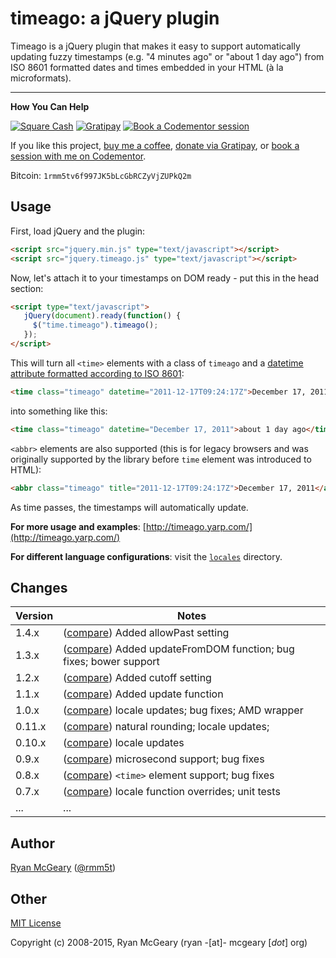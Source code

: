 # timeago: a jQuery plugin

Timeago is a jQuery plugin that makes it easy to support automatically updating
fuzzy timestamps (e.g. "4 minutes ago" or "about 1 day ago") from ISO 8601
formatted dates and times embedded in your HTML (à la microformats).

---

**How You Can Help**

[![Square Cash](http://img.shields.io/badge/square%20cash-$rmm5t-brightgreen.svg)][square]
[![Gratipay](http://img.shields.io/gratipay/rmm5t.svg)][gratipay]
[![Book a Codementor session](http://img.shields.io/badge/codementor-book%20a%20session-orange.svg)][codementor]

If you like this project, [buy me a coffee][square], [donate via Gratipay][gratipay], or [book a session with me on Codementor][codementor].

Bitcoin: `1rmm5tv6f997JK5bLcGbRCZyVjZUPkQ2m`

[square]: https://cash.me/$rmm5t "Donate to rmm5t for open source!"
[gratipay]: https://gratipay.com/rmm5t/ "Donate to rmm5t for open source!"
[bitcoin]: bitcoin:1rmm5tv6f997JK5bLcGbRCZyVjZUPkQ2m?amount=0.01&label=Coffee%20to%20rmm5t%20for%20Open%20Source "Buy rmm5t a coffee for open source!"
[codementor]: https://www.codementor.io/rmm5t?utm_campaign=profile&utm_source=button-rmm5t&utm_medium=shields "Book a session with rmm5t on Codementor!"

## Usage

First, load jQuery and the plugin:

```html
<script src="jquery.min.js" type="text/javascript"></script>
<script src="jquery.timeago.js" type="text/javascript"></script>
```

Now, let's attach it to your timestamps on DOM ready - put this in the head
section:

```html
<script type="text/javascript">
   jQuery(document).ready(function() {
     $("time.timeago").timeago();
   });
</script>
```

This will turn all `<time>` elements with a class of `timeago` and a [datetime attribute formatted according to ISO 8601](http://microformats.org/wiki/datetime-design-pattern):

```html
<time class="timeago" datetime="2011-12-17T09:24:17Z">December 17, 2011</time>
```

into something like this:

```html
<time class="timeago" datetime="December 17, 2011">about 1 day ago</time>
```

`<abbr>` elements are also supported (this is for legacy browsers and was
originally supported by the library before `time` element was introduced to
HTML):

```html
<abbr class="timeago" title="2011-12-17T09:24:17Z">December 17, 2011</abbr>
```

As time passes, the timestamps will automatically update.

**For more usage and examples**: [http://timeago.yarp.com/](http://timeago.yarp.com/)

**For different language configurations**: visit the [`locales`](https://github.com/rmm5t/jquery-timeago/tree/master/locales) directory.

## Changes

| Version | Notes                                                                           |
|---------|---------------------------------------------------------------------------------|
|   1.4.x | ([compare][compare-1.4]) Added allowPast setting                                |
|   1.3.x | ([compare][compare-1.3]) Added updateFromDOM function; bug fixes; bower support |
|   1.2.x | ([compare][compare-1.2]) Added cutoff setting                                   |
|   1.1.x | ([compare][compare-1.1]) Added update function                                  |
|   1.0.x | ([compare][compare-1.0]) locale updates; bug fixes; AMD wrapper                 |
|  0.11.x | ([compare][compare-0.11]) natural rounding; locale updates;                     |
|  0.10.x | ([compare][compare-0.10]) locale updates                                        |
|   0.9.x | ([compare][compare-0.9]) microsecond support; bug fixes                         |
|   0.8.x | ([compare][compare-0.8]) `<time>` element support; bug fixes                    |
|   0.7.x | ([compare][compare-0.7]) locale function overrides; unit tests                  |
|     ... | ...                                                                             |

[compare-1.4]: https://github.com/rmm5t/jquery-timeago/compare/v1.3.2...v1.4.3
[compare-1.3]: https://github.com/rmm5t/jquery-timeago/compare/v1.2.0...v1.3.2
[compare-1.2]: https://github.com/rmm5t/jquery-timeago/compare/v1.1.0...v1.2.0
[compare-1.1]: https://github.com/rmm5t/jquery-timeago/compare/v1.0.2...v1.1.0
[compare-1.0]: https://github.com/rmm5t/jquery-timeago/compare/v0.11.4...v1.0.2
[compare-0.11]: https://github.com/rmm5t/jquery-timeago/compare/v0.10.1...v0.11.4
[compare-0.10]: https://github.com/rmm5t/jquery-timeago/compare/v0.9.3...v0.10.1
[compare-0.9]: https://github.com/rmm5t/jquery-timeago/compare/v0.8.2...v0.9.3
[compare-0.8]: https://github.com/rmm5t/jquery-timeago/compare/v0.7.2...v0.8.2
[compare-0.7]: https://github.com/rmm5t/jquery-timeago/compare/v0.6.2...v0.7.2

## Author

[Ryan McGeary](http://ryan.mcgeary.org) ([@rmm5t](http://twitter.com/rmm5t))

## Other

[MIT License](http://www.opensource.org/licenses/mit-license.php)

Copyright (c) 2008-2015, Ryan McGeary (ryan -[at]- mcgeary [*dot*] org)
